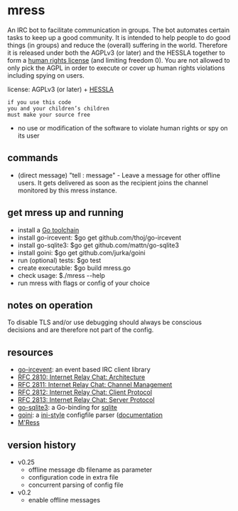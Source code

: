 mress
=====

An IRC bot to facilitate communication in groups. The bot automates certain tasks 
to keep up a good community. It is intended to help people to do good things (in 
groups) and reduce the (overall) suffering in the world. Therefore it is released 
under both the AGPLv3 (or later) and the HESSLA together to form a 
[human rights license](http://wiki.creativecommons.org/Human_rights_license) (and 
limiting freedom 0). You are not allowed to only pick the AGPL in order to execute 
or cover up human rights violations including spying on users.

license: AGPLv3 (or later) + [HESSLA](http://www.hacktivismo.com/about/hessla.php)
```
if you use this code
you and your children’s children
must make your source free
```
+ no use or modification of the software to violate human rights or spy on its user

commands
--------
* (direct message) "tell <nick>: message" - Leave a message for other offline users. It gets delivered as soon as the recipient joins the channel monitored by this mress instance.

get mress up and running
------------------------
* install a [Go toolchain](http://golang.org/doc/install)
* install go-ircevent: $go get github.com/thoj/go-ircevent
* install go-sqlite3: $go get github.com/mattn/go-sqlite3
* install goini: $go get github.com/jurka/goini
* run (optional) tests: $go test
* create executable: $go build mress.go
* check usage: $./mress --help
* run mress with flags or config of your choice

notes on operation
------------------
To disable TLS and/or use debugging should always be conscious 
decisions and are therefore not part of the config.

resources
---------
* [go-ircevent](https://github.com/thoj/go-ircevent): an event based IRC client library
* [RFC 2810: Internet Relay Chat: Architecture](https://tools.ietf.org/html/rfc2810)
* [RFC 2811: Internet Relay Chat: Channel Management](https://tools.ietf.org/html/rfc2811)
* [RFC 2812: Internet Relay Chat: Client Protocol](https://tools.ietf.org/html/rfc2812)
* [RFC 2813: Internet Relay Chat: Server Protocol](https://tools.ietf.org/html/rfc2813)
* [go-sqlite3](https://github.com/mattn/go-sqlite3): a Go-binding for [sqlite](https://sqlite.org/)
* [goini](https://github.com/jurka/goini): a [ini-style](https://en.wikipedia.org/wiki/INI_file) configfile parser ([documentation](http://godoc.org/github.com/jurka/goini)
* [M'Ress](https://en.wikipedia.org/wiki/M%27Ress)

version history
---------------
* v0.25
  * offline message db filename as parameter
  * configuration code in extra file
  * concurrent parsing of config file
* v0.2
  * enable offline messages
